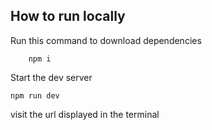 ## How to run locally

Run this command to download dependencies

```
    npm i
```

Start the dev server

```
npm run dev
```

visit the url displayed in the terminal
